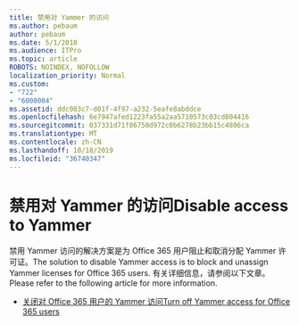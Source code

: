 ```yaml
---
title: 禁用对 Yammer 的访问
ms.author: pebaum
author: pebaum
ms.date: 5/1/2018
ms.audience: ITPro
ms.topic: article
ROBOTS: NOINDEX, NOFOLLOW
localization_priority: Normal
ms.custom:
- "722"
- "6000004"
ms.assetid: ddc083c7-d01f-4f97-a232-5eafe8abddce
ms.openlocfilehash: 6e7947afed1223fa55a2aa5710573c03cd804416
ms.sourcegitcommit: 037331d71f06750d972c0b6278b23bb15c4806ca
ms.translationtype: MT
ms.contentlocale: zh-CN
ms.lasthandoff: 10/18/2019
ms.locfileid: "36740347"
---
```

# <a name="disable-access-to-yammer"></a><span data-ttu-id="a33f3-102">禁用对 Yammer 的访问</span><span class="sxs-lookup"><span data-stu-id="a33f3-102">Disable access to Yammer</span></span>

<span data-ttu-id="a33f3-103">禁用 Yammer 访问的解决方案是为 Office 365 用户阻止和取消分配 Yammer 许可证。</span><span class="sxs-lookup"><span data-stu-id="a33f3-103">The solution to disable Yammer access is to block and unassign Yammer licenses for Office 365 users.</span></span> <span data-ttu-id="a33f3-104">有关详细信息，请参阅以下文章。</span><span class="sxs-lookup"><span data-stu-id="a33f3-104">Please refer to the following article for more information.</span></span>
  
- [<span data-ttu-id="a33f3-105">关闭对 Office 365 用户的 Yammer 访问</span><span class="sxs-lookup"><span data-stu-id="a33f3-105">Turn off Yammer access for Office 365 users</span></span>](https://docs.microsoft.com/yammer/manage-yammer-users/turn-off-user-access)
